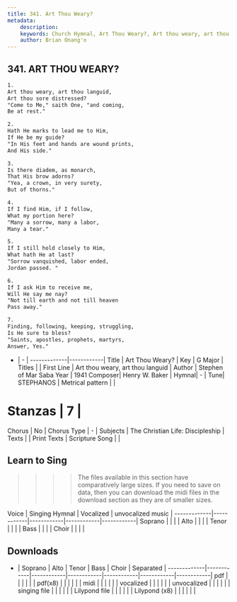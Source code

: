 ```yaml
---
title: 341. Art Thou Weary?
metadata:
    description: 
    keywords: Church Hymnal, Art Thou Weary?, Art thou weary, art thou languid, 
    author: Brian Onang'o
---
```



## 341. ART THOU WEARY?

```txt
1.
Art thou weary, art thou languid, 
Art thou sore distressed? 
"Come to Me," saith One, "and coming, 
Be at rest." 

2.
Hath He marks to lead me to Him, 
If He be my guide? 
"In His feet and hands are wound prints, 
And His side." 

3.
Is there diadem, as monarch, 
That His brow adorns? 
"Yea, a crown, in very surety, 
But of thorns." 

4.
If I find Him, if I follow, 
What my portion here? 
"Many a sorrow, many a labor, 
Many a tear." 

5.
If I still hold closely to Him, 
What hath He at last? 
"Sorrow vanquished, labor ended, 
Jordan passed. " 

6.
If I ask Him to receive me, 
Will He say me nay? 
"Not till earth and not till heaven 
Pass away." 

7.
Finding, following, keeping, struggling, 
Is He sure to bless? 
"Saints, apostles, prophets, martyrs, 
Answer, Yes."
```

- |   -  |
-------------|------------|
Title | Art Thou Weary? |
Key | G Major |
Titles |  |
First Line | Art thou weary, art thou languid |
Author |  Stephen of Mar Saba
Year | 1941
Composer| Henry W. Baker |
Hymnal|  - |
Tune| STEPHANOS |
Metrical pattern | |
# Stanzas | 7 |
Chorus | No |
Chorus Type | - |
Subjects | The Christian Life: Discipleship |
Texts |  |
Print Texts | 
Scripture Song |  |
  
## Learn to Sing

>>>> The files available in this section have comparatively large sizes. If you need to save on data, then you can download the midi files in the download section as they are of smaller sizes.

Voice |  Singing Hymnal | Vocalized | unvocalized music |
-------------|------------|------------|------------|------------|
Soprano | | | |
Alto | | | |
Tenor | | | |
Bass | | | |
Choir | | | |

## Downloads

- |  Soprano | Alto | Tenor | Bass | Choir | Separated |
-------------|------------|------------|------------|------------|------------|------------|
pdf | | | | | |
pdf(x8) | | | | | |
midi | | | | | |
vocalized | | | | | |
unvocalized | | | | | |
singing file | | | | | |
Lilypond file | | | | | |
Lilypond (x8) | | | | | |
  